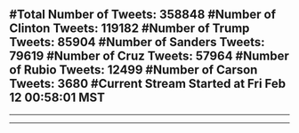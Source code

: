 #Total Number of Tweets: 358848 
#Number of Clinton Tweets: 119182
#Number of Trump Tweets: 85904
#Number of Sanders Tweets: 79619
#Number of Cruz Tweets: 57964
#Number of Rubio Tweets: 12499
#Number of Carson Tweets: 3680
#Current Stream Started at Fri Feb 12 00:58:01 MST
---
---
---
